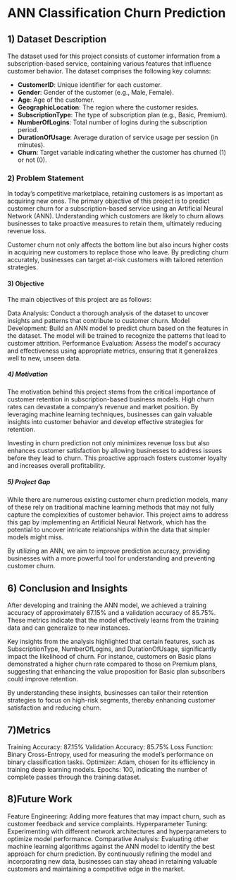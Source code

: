 # ANN Classification Churn Prediction
## 1) Dataset Description
The dataset used for this project consists of customer information from a subscription-based service, containing various features that influence customer behavior. The dataset comprises the following key columns:

- **CustomerID**: Unique identifier for each customer.
- **Gender**: Gender of the customer (e.g., Male, Female).
- **Age**: Age of the customer.
- **GeographicLocation**: The region where the customer resides.
- **SubscriptionType**: The type of subscription plan (e.g., Basic, Premium).
- **NumberOfLogins**: Total number of logins during the subscription period.
- **DurationOfUsage**: Average duration of service usage per session (in minutes).
- **Churn**: Target variable indicating whether the customer has churned (1) or not (0).



### 2) Problem Statement
In today’s competitive marketplace, retaining customers is as important as acquiring new ones. The primary objective of this project is to predict customer churn for a subscription-based service using an Artificial Neural Network (ANN). Understanding which customers are likely to churn allows businesses to take proactive measures to retain them, ultimately reducing revenue loss.

Customer churn not only affects the bottom line but also incurs higher costs in acquiring new customers to replace those who leave. By predicting churn accurately, businesses can target at-risk customers with tailored retention strategies.

#### 3) Objective
The main objectives of this project are as follows:

Data Analysis: Conduct a thorough analysis of the dataset to uncover insights and patterns that contribute to customer churn.
Model Development: Build an ANN model to predict churn based on the features in the dataset. The model will be trained to recognize the patterns that lead to customer attrition.
Performance Evaluation: Assess the model's accuracy and effectiveness using appropriate metrics, ensuring that it generalizes well to new, unseen data.

##### 4) Motivation
The motivation behind this project stems from the critical importance of customer retention in subscription-based business models. High churn rates can devastate a company’s revenue and market position. By leveraging machine learning techniques, businesses can gain valuable insights into customer behavior and develop effective strategies for retention.

Investing in churn prediction not only minimizes revenue loss but also enhances customer satisfaction by allowing businesses to address issues before they lead to churn. This proactive approach fosters customer loyalty and increases overall profitability.

##### 5) Project Gap
While there are numerous existing customer churn prediction models, many of these rely on traditional machine learning methods that may not fully capture the complexities of customer behavior. This project aims to address this gap by implementing an Artificial Neural Network, which has the potential to uncover intricate relationships within the data that simpler models might miss.

By utilizing an ANN, we aim to improve prediction accuracy, providing businesses with a more powerful tool for understanding and preventing customer churn.

## 6) Conclusion and Insights
After developing and training the ANN model, we achieved a training accuracy of approximately 87.15% and a validation accuracy of 85.75%. These metrics indicate that the model effectively learns from the training data and can generalize to new instances.

Key insights from the analysis highlighted that certain features, such as SubscriptionType, NumberOfLogins, and DurationOfUsage, significantly impact the likelihood of churn. For instance, customers on Basic plans demonstrated a higher churn rate compared to those on Premium plans, suggesting that enhancing the value proposition for Basic plan subscribers could improve retention.

By understanding these insights, businesses can tailor their retention strategies to focus on high-risk segments, thereby enhancing customer satisfaction and reducing churn.

## 7)Metrics
Training Accuracy: 87.15%
Validation Accuracy: 85.75%
Loss Function: Binary Cross-Entropy, used for measuring the model’s performance on binary classification tasks.
Optimizer: Adam, chosen for its efficiency in training deep learning models.
Epochs: 100, indicating the number of complete passes through the training dataset.

## 8)Future Work
Feature Engineering: Adding more features that may impact churn, such as customer feedback and service complaints.
Hyperparameter Tuning: Experimenting with different network architectures and hyperparameters to optimize model performance.
Comparative Analysis: Evaluating other machine learning algorithms against the ANN model to identify the best approach for churn prediction.
By continuously refining the model and incorporating new data, businesses can stay ahead in retaining valuable customers and maintaining a competitive edge in the market.
